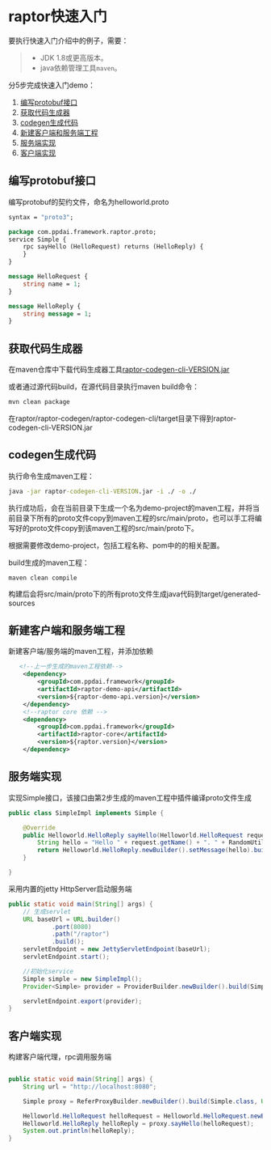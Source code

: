 # raptor快速入门

要执行快速入门介绍中的例子，需要：
>  * JDK 1.8或更高版本。
>  * java依赖管理工具`maven`。

分5步完成快速入门demo：
1. [编写protobuf接口](#编写protobuf接口)
2. [获取代码生成器](#获取代码生成器)
3. [codegen生成代码](#codegen生成代码)
4. [新建客户端和服务端工程](#新建客户端和服务端工程)
5. [服务端实现](#服务端实现)
6. [客户端实现](#客户端实现)


## 编写protobuf接口

编写protobuf的契约文件，命名为helloworld.proto
```proto
syntax = "proto3";

package com.ppdai.framework.raptor.proto;
service Simple {
    rpc sayHello (HelloRequest) returns (HelloReply) {
    }
}

message HelloRequest {
    string name = 1;
}

message HelloReply {
    string message = 1;
}

```
## 获取代码生成器
在maven仓库中下载代码生成器工具[raptor-codegen-cli-VERSION.jar]()

或者通过源代码build，在源代码目录执行maven build命令：
```cmd
mvn clean package
```
在raptor/raptor-codegen/raptor-codegen-cli/target目录下得到raptor-codegen-cli-VERSION.jar

## codegen生成代码

执行命令生成maven工程：
```cmd
java -jar raptor-codegen-cli-VERSION.jar -i ./ -o ./
```

执行成功后，会在当前目录下生成一个名为demo-project的maven工程，并将当前目录下所有的proto文件copy到maven工程的src/main/proto，也可以手工将编写好的proto文件copy到该maven工程的src/main/proto下。

根据需要修改demo-project，包括工程名称、pom中的的相关配置。

build生成的maven工程：
```
maven clean compile
```
构建后会将src/main/proto下的所有proto文件生成java代码到target/generated-sources

## 新建客户端和服务端工程

新建客户端/服务端的maven工程，并添加依赖
```xml
   <!--上一步生成的maven工程依赖-->
    <dependency>
        <groupId>com.ppdai.framework</groupId>
        <artifactId>raptor-demo-api</artifactId>
        <version>${raptor-demo-api.version}</version>
    </dependency>
    <!--raptor core 依赖 -->
    <dependency>
        <groupId>com.ppdai.framework</groupId>
        <artifactId>raptor-core</artifactId>
        <version>${raptor.version}</version>
    </dependency>

```

## 服务端实现

实现Simple接口，该接口由第2步生成的maven工程中插件编译proto文件生成
```java
public class SimpleImpl implements Simple {

    @Override
    public Helloworld.HelloReply sayHello(Helloworld.HelloRequest request) {
        String hello = "Hello " + request.getName() + ". " + RandomUtils.nextInt(0, 10000);
        return Helloworld.HelloReply.newBuilder().setMessage(hello).build();
    }

}
```

采用内置的jetty HttpServer启动服务端
```java
public static void main(String[] args) {
    // 生成servlet
    URL baseUrl = URL.builder()
            .port(8080)
            .path("/raptor")
            .build();
    servletEndpoint = new JettyServletEndpoint(baseUrl);
    servletEndpoint.start();

    //初始化service
    Simple simple = new SimpleImpl();
    Provider<Simple> provider = ProviderBuilder.newBuilder().build(Simple.class, simple);

    servletEndpoint.export(provider);
}
```

## 客户端实现

构建客户端代理，rpc调用服务端
```java

public static void main(String[] args) {
    String url = "http://localhost:8080";

    Simple proxy = ReferProxyBuilder.newBuilder().build(Simple.class, URL.valueOf(url));

    Helloworld.HelloRequest helloRequest = Helloworld.HelloRequest.newBuilder().setName("ppdai").build();
    Helloworld.HelloReply helloReply = proxy.sayHello(helloRequest);
    System.out.println(helloReply);
}
```
